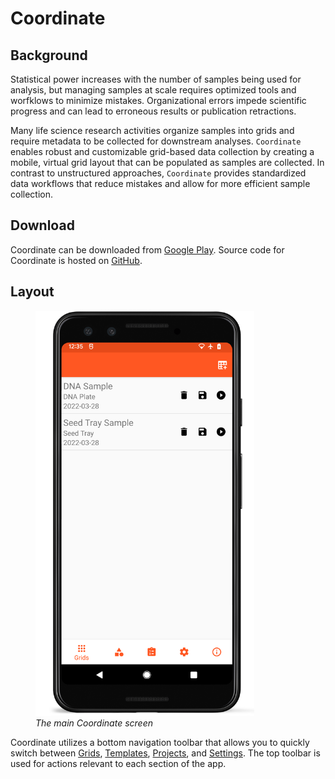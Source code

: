 <link rel="stylesheet" type="text/css" href="_styles/styles.css">

# Coordinate

## Background

Statistical power increases with the number of samples being used for analysis, but managing samples at scale requires optimized tools and worfklows to minimize mistakes.
Organizational errors impede scientific progress and can lead to erroneous results or publication retractions.

Many life science research activities organize samples into grids and require metadata to be collected for downstream analyses.
`Coordinate` enables robust and customizable grid-based data collection by creating a mobile, virtual grid layout that can be populated as samples are collected.
In contrast to unstructured approaches, `Coordinate` provides standardized data workflows that reduce mistakes and allow for more efficient sample collection.

## Download

Coordinate can be downloaded from [Google Play](https://play.google.com/store/apps/details?id=org.wheatgenetics.coordinate).
Source code for Coordinate is hosted on [GitHub](https://github.com/PhenoApps/Coordinate/).

## Layout

<figure class="image">
  <img class="screenshot" src="_static/images/grid_list_framed.png" width="350px"> 
  <figcaption class="screenshot-caption"><i>The main Coordinate screen</i></figcaption> 
</figure>


Coordinate utilizes a bottom navigation toolbar that allows you to quickly switch between [Grids](grids.md), [Templates](templates.md), [Projects](projects.md), and [Settings](settings.md).
The top toolbar is used for actions relevant to each section of the app.
